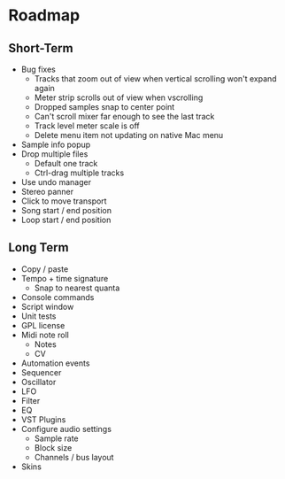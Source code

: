 # Roadmap

## Short-Term
- Bug fixes
  - Tracks that zoom out of view when vertical scrolling won't expand again
  - Meter strip scrolls out of view when vscrolling
  - Dropped samples snap to center point
  - Can't scroll mixer far enough to see the last track
  - Track level meter scale is off
  - Delete menu item not updating on native Mac menu
- Sample info popup
- Drop multiple files
  - Default one track
  - Ctrl-drag multiple tracks
- Use undo manager
- Stereo panner
- Click to move transport
- Song start / end position
- Loop start / end position


## Long Term

- Copy / paste
- Tempo + time signature
  - Snap to nearest quanta
- Console commands
- Script window
- Unit tests
- GPL license
- Midi note roll
  - Notes
  - CV
- Automation events
- Sequencer
- Oscillator
- LFO
- Filter
- EQ
- VST Plugins
- Configure audio settings
  - Sample rate
  - Block size
  - Channels / bus layout
- Skins
